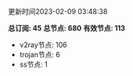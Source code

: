 更新时间2023-02-09 03:48:38

**总订阅: 45**
**总节点: 680**
**有效节点: 113**
- v2ray节点: 106
- trojan节点: 6
- ss节点: 1
